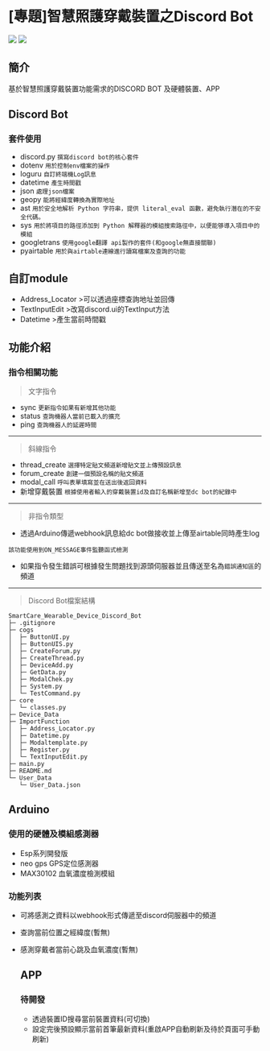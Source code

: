 # [專題]智慧照護穿戴裝置之Discord Bot

![](https://img.shields.io/badge/Python_3.11.5-Version-FFFF00?logo=python) ![](https://img.shields.io/badge/Discord_2.3.2-Version-5865F2?logo=discord)


## 簡介
基於智慧照護穿戴裝置功能需求的DISCORD BOT 及硬體裝置、APP

## Discord Bot
### 套件使用
- discord.py ```撰寫discord bot的核心套件```
- dotenv ```用於控制env檔案的操作```
- loguru ```自訂終端機Log訊息```
- datetime ```產生時間戳```
- json ```處理json檔案```
- geopy ```能將經緯度轉換為實際地址```
- ast ```用於安全地解析 Python 字符串，提供 literal_eval 函數，避免執行潛在的不安全代碼。```
- sys ```用於將項目的路徑添加到 Python 解釋器的模組搜索路徑中，以便能够導入項目中的模組```
- googletrans ```使用google翻譯 api製作的套件(和google無直接關聯)```
- pyairtable ```用於與airtable連線進行讀寫檔案及查詢的功能```

## 自訂module
- Address_Locator >可以透過座標查詢地址並回傳
- TextInputEdit >改寫discord.ui的TextInput方法
- Datetime >產生當前時間戳

## 功能介紹
### 指令相關功能
>文字指令
- sync ```更新指令如果有新增其他功能```
- status ```查詢機器人當前已載入的擴充```
- ping ```查詢機器人的延遲時間```  

---
>斜線指令
- thread_create ```選擇特定貼文頻道新增貼文並上傳預設訊息```
- forum_create ```創建一個預設名稱的貼文頻道```
- modal_call ```呼叫表單填寫並在送出後返回資料```
- 新增穿戴裝置 ```根據使用者輸入的穿戴裝置id及自訂名稱新增至dc bot的紀錄中```
---
>非指令類型
- 透過Arduino傳遞webhook訊息給dc bot做接收並上傳至airtable同時產生log

```該功能使用到ON_MESSAGE事件監聽函式檢測```

- 如果指令發生錯誤可根據發生問題找到源頭伺服器並且傳送至名為```錯誤通知區```的頻道
  
---
>Discord Bot檔案結構
```
SmartCare_Wearable_Device_Discord_Bot
├─ .gitignore
├─ cogs
│  ├─ ButtonUI.py
│  ├─ ButtonUIS.py
│  ├─ CreateForum.py
│  ├─ CreateThread.py
│  ├─ DeviceAdd.py
│  ├─ GetData.py
│  ├─ ModalChek.py
│  ├─ System.py
│  └─ TestCommand.py
├─ core
│  └─ classes.py
├─ Device_Data
├─ ImportFunction
│  ├─ Address_Locator.py
│  ├─ Datetime.py
│  ├─ Modaltemplate.py
│  ├─ Register.py
│  └─ TextInputEdit.py
├─ main.py
├─ README.md
└─ User_Data
   └─ User_Data.json
```

## Arduino

### 使用的硬體及模組感測器
- Esp系列開發版
- neo gps GPS定位感測器
- MAX30102 血氧濃度檢測模組

### 功能列表
- 可將感測之資料以webhook形式傳遞至discord伺服器中的頻道
- 查詢當前位置之經緯度(暫無)
- 感測穿戴者當前心跳及血氧濃度(暫無)

  ## APP
  ### 待開發
  - 透過裝置ID搜尋當前裝置資料(可切換)
  - 設定完後預設顯示當前首筆最新資料(重啟APP自動刷新及待於頁面可手動刷新)
